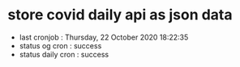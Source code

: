 # store covid daily api as json data

- last cronjob : Thursday, 22 October 2020 18:22:35
- status og cron : success
- status daily cron : success
      
      